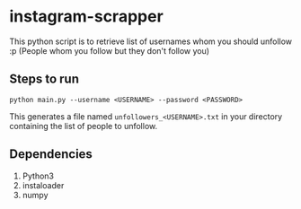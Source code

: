 # instagram-scrapper

This python script is to retrieve list of usernames whom you should unfollow :p (People whom you follow but they don't follow you)

## Steps to run

`
python main.py --username <USERNAME> --password <PASSWORD>
`

This generates a file named `unfollowers_<USERNAME>.txt` in your directory containing the list of people to unfollow.

## Dependencies

1. Python3 
2. instaloader
3. numpy
